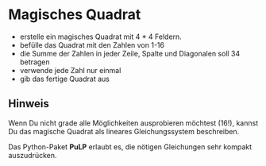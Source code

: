 
# Magisches Quadrat

* erstelle ein magisches Quadrat mit 4 * 4 Feldern.
* befülle das Quadrat mit den Zahlen von 1-16
* die Summe der Zahlen in jeder Zeile, Spalte und Diagonalen soll 34 betragen
* verwende jede Zahl nur einmal
* gib das fertige Quadrat aus

## Hinweis

Wenn Du nicht grade alle Möglichkeiten ausprobieren möchtest (16!), kannst Du das magische Quadrat als lineares Gleichungssystem beschreiben.

Das Python-Paket **PuLP** erlaubt es, die nötigen Gleichungen sehr kompakt auszudrücken.
